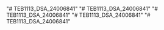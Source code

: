 "# TEB1113_DSA_24006841" 
"# TEB1113_DSA_24006841" 
"# TEB1113_DSA_24006841" 
"# TEB1113_DSA_24006841" 
"# TEB1113_DSA_24006841" 
